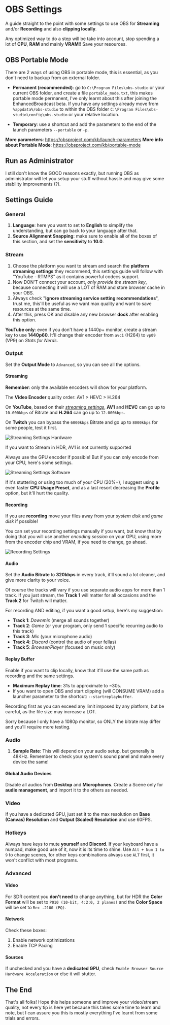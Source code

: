 # OBS Settings

A guide straight to the point with some settings to use OBS for **Streaming** and/or **Recording** and also **clipping locally**.

Any optimized way to do a step will be take into account, stop spending a lot of **CPU**, **RAM** and mainly **VRAM**!! Save your resources.

## OBS Portable Mode

There are 2 ways of using OBS in portable mode, this is essential, as you don't need to backup from an external folder.

- **Permanent (recommended)**: go to `C:\Program Files\obs-studio` or your current OBS folder, and create a file `portable_mode.txt`, this makes portable mode permanent, I've only learnt about this after joining the EnhancedBroadcast beta. If you have any settings already move from `%appdata%/obs-studio` to within the OBS folder `C:\Program Files\obs-studio\config\obs-studio` or your relative location.

- **Temporary**: use a shortcut and add the parameters to the end of the launch parameters `--portable` or `-p`.

**More parameters**: <https://obsproject.com/kb/launch-parameters>
**More info about Portable Mode**: <https://obsproject.com/kb/portable-mode>

## Run as Administrator

I still don't know the GOOD reasons exactly, but running OBS as administrator will let you setup your stuff without hassle and may give some stability improvements (?).

## Settings Guide

### General

1. **Language**: here you want to set to **English** to simplify the understanding, but can go back to your language after that.
2. **Source Alignment Snapping**: make sure to enable all of the boxes of this section, and set the **sensitivity** to **10.0**.

### Stream

1. Choose the platform you want to stream and search the **platform streaming settings** they recommend, this settings guide will follow with "YouTube - RTMPS" as it contains powerful codecs support.
2. Now DON'T connect your account, _only provide the stream key_, because connecting it will use a LOT of RAM and store browser cache in your OBS.
3. Always check "**Ignore streaming service setting recommendations**", trust me, this'll be useful as we want max quality and want to save resources at the same time.
4. After this, press OK and disable any new browser **dock** after enabling this option.

**YouTube only**: even if you don't have a 1440p+ monitor, create a stream key to use **1440p60**. It'll change their encoder from `avc1` (H264) to `vp09` (VP9) on _Stats for Nerds_.

### Output

Set the **Output Mode** to `Advanced`, so you can see all the options.

#### Streaming

**Remember**: only the available encoders will show for your platform.

The **Video Encoder** quality order: AV1 > HEVC > H.264

On **YouTube**, based on their _[streaming settings](https://support.google.com/youtube/answer/2853702)_, **AV1** and **HEVC** can go up to `10.000kbps` of Bitrate and **H.264** can go up to `12.000kbps`.

On **Twitch** you can bypass the `6000kbps` Bitrate and go up to `8000kbps` for some people, test it first.

![Streaming Settings Hardware](./assets/obs64-av1.png)

If you want to Stream in HDR, AV1 is not currently supported

Always use the GPU encoder if possible! But if you can only encode from your CPU, here's some settings.

![Streaming Settings Software](./assets/obs64-software-x264.png)

If it's stuttering or using too much of your CPU (20%+), I suggest using a even faster **CPU Usage Preset**, and as a last resort decreasing the **Profile** option, but it'll hurt the quality.

#### Recording

If you are **recording** move your files away from your _system disk_ and _game disk_ if possible!

You can set your recording settings manually if you want, but know that by doing that you will use another _encoding session_ on your GPU, using more from the encoder chip and VRAM, if you need to change, go ahead.

![Recording Settings](./assets/obs64-record.png)

#### Audio

Set the **Audio Bitrate** to **320kbps** in every track, it'll sound a lot cleaner, and give more clarity to your voice.

Of course the tracks will vary if you use separate audio apps for more than 1 track. If you just stream, the **Track 1** will matter for all occasions and the **Track 2** for Twitch will matter.

For recording AND editing, if you want a good setup, here's my suggestion:

- **Track 1**: _Downmix_ (merge all sounds together)
- **Track 2**: _Game_ (or your program, only send 1 specific recurring audio to this track)
- **Track 3**: _Mic_ (your microphone audio)
- **Track 4**: _Discord_ (control the audio of your fellas)
- **Track 5**: _Browser/Player_ (focused on music only)

#### Replay Buffer

Enable if you want to clip locally, know that it'll use the same path as recording and the same settings.

- **Maximum Replay time**: 31s to approximate to ~30s.
- If you want to open OBS and start clipping (will CONSUME VRAM) add a launcher parameter to the shortcut: `--startreplaybuffer`.

Recording first as you can exceed any limit imposed by any platform, but be careful, as the file size may increase a LOT.

Sorry because I only have a 1080p monitor, so ONLY the bitrate may differ and you'll require more testing.

### Audio

1. **Sample Rate**: This will depend on your audio setup, but generally is 48KHz. Remember to check your system's sound panel and make every device the same!

#### Global Audio Devices

Disable all audios from **Desktop** and **Microphones**. Create a Scene only for **audio management**, and import it to the others as needed.

### Video

If you have a dedicated GPU, just set it to the max resolution on **Base (Canvas) Resolution** and **Output (Scaled) Resolution** and use 60FPS.

### Hotkeys

Always have keys to mute **yourself** and **Discord**. If your keyboard have a numpad, make good use of it, now it is its time to shine. Use `Alt + Num 1 to 9` to change scenes, for other keys combinations always use `ALT` first, it won't conflict with most programs.

### Advanced

#### Video

For SDR content you **don't need** to change anything, but for HDR the **Color Format** will be set to `P010 (10-bit, 4:2:0, 2 planes)` and the **Color Space** will be set to `Rec .2100 (PQ)`.

#### Network

Check these boxes:

1. Enable network optimizations
2. Enable TCP Pacing

#### Sources

If unchecked and you have a **dedicated GPU**, check `Enable Browser Source Hardware Acceleration` or else it will stutter.

## The End

That's all folks! Hope this helps someone and improve your video/stream quality, not every tip is here yet because this takes some time to learn and note, but I can assure you this is mostly everything I've learnt from some trials and errors.
